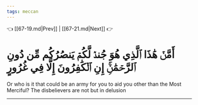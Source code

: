 ```yaml
---
tags: meccan
---
```


👈 [[67-19.md|Prev]] | [[67-21.md|Next]] 👉

# أَمَّنۡ هَٰذَا ٱلَّذِي هُوَ جُندٞ لَّكُمۡ يَنصُرُكُم مِّن دُونِ ٱلرَّحۡمَٰنِۚ إِنِ ٱلۡكَٰفِرُونَ إِلَّا فِي غُرُورٍ

Or who is it that could be an army for you to aid you other than the Most Merciful? The disbelievers are not but in delusion

---

